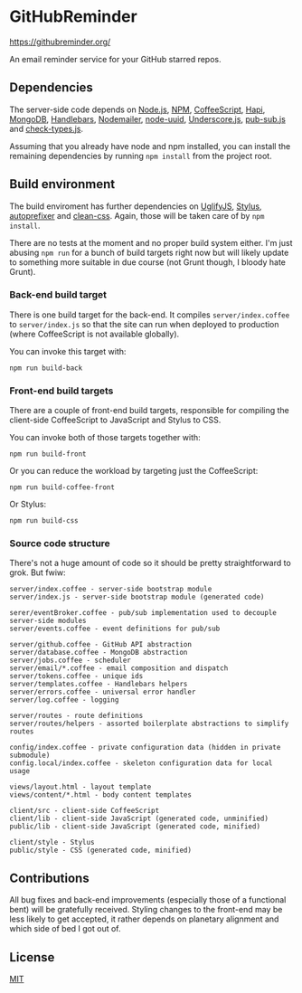 # GitHubReminder

https://githubreminder.org/

An email reminder service
for your GitHub starred repos.

## Dependencies

The server-side code
depends on
[Node.js][node],
[NPM],
[CoffeeScript],
[Hapi],
[MongoDB],
[Handlebars],
[Nodemailer],
[node-uuid][uuid],
[Underscore.js][underscore],
[pub-sub.js][pubsub] and
[check-types.js][checktypes].

Assuming that you already have
node and npm installed,
you can install the remaining dependencies
by running `npm install`
from the project root.

## Build environment

The build enviroment
has further dependencies on
[UglifyJS],
[Stylus],
[autoprefixer] and
[clean-css].
Again, those will be taken care of
by `npm install`.

There are no tests at the moment
and no proper build system either.
I'm just abusing `npm run`
for a bunch of build targets right now
but will likely update to something
more suitable in due course
(not Grunt though,
I bloody hate Grunt).

### Back-end build target

There is one build target
for the back-end.
It compiles `server/index.coffee`
to `server/index.js`
so that the site can run
when deployed to production
(where CoffeeScript is not available globally).

You can invoke this target with:

```
npm run build-back
```

### Front-end build targets

There are a couple of front-end build targets,
responsible for compiling
the client-side CoffeeScript to JavaScript
and Stylus to CSS.

You can invoke both of those targets together with:

```
npm run build-front
```

Or you can reduce the workload
by targeting just the CoffeeScript:

```
npm run build-coffee-front
```

Or Stylus:

```
npm run build-css
```

### Source code structure

There's not a huge amount of code
so it should be pretty straightforward to grok.
But fwiw:

```
server/index.coffee - server-side bootstrap module
server/index.js - server-side bootstrap module (generated code)

serer/eventBroker.coffee - pub/sub implementation used to decouple server-side modules
server/events.coffee - event definitions for pub/sub

server/github.coffee - GitHub API abstraction
server/database.coffee - MongoDB abstraction
server/jobs.coffee - scheduler
server/email/*.coffee - email composition and dispatch
server/tokens.coffee - unique ids
server/templates.coffee - Handlebars helpers
server/errors.coffee - universal error handler
server/log.coffee - logging

server/routes - route definitions
server/routes/helpers - assorted boilerplate abstractions to simplify routes

config/index.coffee - private configuration data (hidden in private submodule)
config.local/index.coffee - skeleton configuration data for local usage

views/layout.html - layout template
views/content/*.html - body content templates

client/src - client-side CoffeeScript
client/lib - client-side JavaScript (generated code, unminified)
public/lib - client-side JavaScript (generated code, minified)

client/style - Stylus
public/style - CSS (generated code, minified)
```

## Contributions

All bug fixes
and back-end improvements
(especially those of a functional bent)
will be gratefully received.
Styling changes to the front-end
may be less likely to get accepted,
it rather depends on planetary alignment
and which side of bed I got out of.

## License

[MIT][license]

[node]: http://nodejs.org/
[npm]: https://npmjs.org/
[coffeescript]: http://coffeescript.org/
[hapi]: http://spumko.github.io/
[mongodb]: http://www.mongodb.org/
[handlebars]: http://handlebarsjs.com/
[nodemailer]: https://github.com/andris9/Nodemailer
[uuid]: https://github.com/shtylman/node-uuid
[underscore]: http://underscorejs.org/
[pubsub]: https://github.com/philbooth/pub-sub.js
[checktypes]: https://github.com/philbooth/check-types.js
[uglifyjs]: https://github.com/mishoo/UglifyJS
[stylus]: http://learnboost.github.io/stylus
[autoprefixer]: https://github.com/ai/autoprefixer
[clean-css]: https://github.com/GoalSmashers/clean-css
[license]: https://github.com/philbooth/GitHubReminder/blob/master/COPYING

